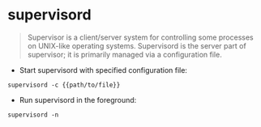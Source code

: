 # supervisord

> Supervisor is a client/server system for controlling some processes on UNIX-like operating systems.
> Supervisord is the server part of supervisor; it is primarily managed via a configuration file.

- Start supervisord with specified configuration file:

`supervisord -c {{path/to/file}}`

- Run supervisord in the foreground:

`supervisord -n`
